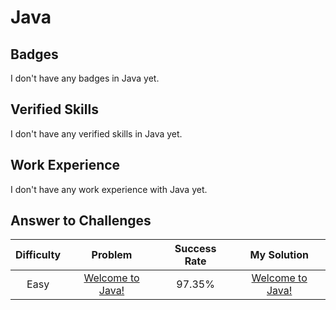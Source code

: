 # Java

## Badges

I don't have any badges in Java yet.

## Verified Skills

I don't have any verified skills in Java yet.

## Work Experience

I don't have any work experience with Java yet.

## Answer to Challenges

| Difficulty | Problem | Success Rate | My Solution |
|:----------:|:-------:|:----------:|:-----------:|
| Easy | [Welcome to Java!](https://www.hackerrank.com/challenges/java-welcome-to-java) | 97.35% | [Welcome to Java!](https://github.com/Yokozuna59/competitive-programming/hackerrank/java/welcome_to_java.java)
